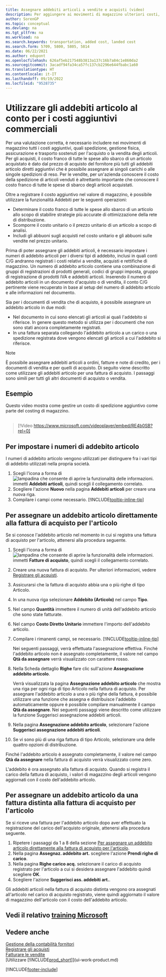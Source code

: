```yaml
---
title: Assegnare addebiti articoli a vendite e acquisti (video)
description: Per aggiungere ai movimenti di magazzino ulteriori costi, quali spedizione e gestione fisica per l'acquisto o la vendita degli articoli, puoi assegnare gli addebiti articoli.
author: SorenGP
ms.topic: conceptual
ms.devlang: na
ms.tgt_pltfrm: na
ms.workload: na
ms.search.keywords: transportation, added cost, landed cost
ms.search.form: 5709, 5800, 5805, 5814
ms.date: 06/22/2021
ms.author: edupont
ms.openlocfilehash: 626af5eb217548b3813a137c16b7a84c1e860da2
ms.sourcegitcommit: 3acadf94fa34ca57fc137cb2296e644fbabc1a60
ms.translationtype: HT
ms.contentlocale: it-IT
ms.lasthandoff: 09/19/2022
ms.locfileid: "9528735"
---
```

# <a name="use-item-charges-to-account-for-additional-trade-costs"></a>Utilizzare gli addebiti articolo al conto per i costi aggiuntivi commerciali
Per una valutazione corretta, è necessario includere nei movimenti di magazzino tutti i costi aggiuntivi, quali spedizione, gestione fisica, assicurazione e trasporto sostenuti per l'acquisto o la vendita degli articoli. Per gli acquisti, il costo franco di tutte le spese allo sbarco di un articolo acquistato è dato dal prezzo di acquisto del fornitore più tutti gli addebiti articolo diretti aggiuntivi che è possibile assegnare ai singoli carichi o alle singole spedizioni di reso. Per le vendite, per un'azienda conoscere il costo della spedizione di articoli venduti è altrettanto importante che conoscere il costo franco di tutte le spese di sbarco degli articoli acquistati.

Oltre a registrare il costo aggiuntivo nel valore di magazzino, è possibile utilizzare la funzionalità Addebiti per le seguenti operazioni:

- Determinare il costo franco di tutte le spese allo sbarco di un articolo allo scopo di stabilire strategie più accurate di ottimizzazione della rete di distribuzione.
- Scomporre il costo unitario o il prezzo unitario di un articolo a scopo di analisi.
- Includi gli abbuoni sugli acquisti nel costo unitario e gli abbuoni sulle vendite nel prezzo unitario.

Prima di poter assegnare gli addebiti articoli, è necessario impostare i numeri di addebito articoli per i diversi tipi di addebito, inclusi in quali conti C/G andranno registrati i costi relativi a vendite, acquisti e rettifiche di magazzino. Un numero di addebito articolo contiene una combinazione di gruppi di registrazioni di prodotti generali, codici di gruppi imposta, gruppo di registrazione di prodotti IVA e addebiti articoli. Inserendo il numero di addebito articoli in un documento d'acquisto o di vendita, il conto C/G pertinente viene recuperato in base al setup del numero di addebito articolo e alle informazioni nel documento.

Sia per i documenti di vendita che di acquisto, è possibile assegnare un addebito articolo in due modi:
- Nel documento in cui sono elencati gli articoli ai quali l'addebito si riferisce. In genere questo metodo si utilizza per i documenti che non sono stati ancora completamente registrati.
- In una fattura separata collegando l'addebito articolo a un carico o una spedizione registrata dove vengono elencati gli articoli a cui l'addebito si riferisce.

> [!NOTE]  
>   È possibile assegnare addebiti articoli a ordini, fatture e note di credito, per i documenti di vendita e per quelli di acquisto. Di seguito viene descritto come utilizzare gli addebiti articolo per una fattura di acquisto. I passaggi sono simili per tutti gli altri documenti di acquisto o vendita.

## <a name="example"></a>Esempio
Questo video mostra come gestire un costo di spedizione aggiuntivo come parte del costing di magazzino.
<br><br>  
> [!Video https://www.microsoft.com/videoplayer/embed/RE4b0SB?rel=0]

## <a name="to-set-up-item-charge-numbers"></a>Per impostare i numeri di addebito articolo
I numeri di addebito articolo vengono utilizzati per distinguere fra i vari tipi di addebito utilizzati nella propria società.

1. Scegli l'icona a forma di ![lampadina che consente di aprire la funzionalità delle informazioni.](media/ui-search/search_small.png "Dimmi cosa vuoi fare") immetti **Addebiti articoli**, quindi scegli il collegamento correlato.
2. Scegliere l'azione **Nuovo** nella pagina **Addebiti articoli** per creare una nuova riga.
3. Compilare i campi come necessario. [!INCLUDE[tooltip-inline-tip](includes/tooltip-inline-tip_md.md)]

## <a name="to-assign-an-item-charge-directly-to-the-purchase-invoice-for-the-item"></a>Per assegnare un addebito articolo direttamente alla fattura di acquisto per l'articolo
Se si conosce l'addebito articolo nel momento in cui si registra una fattura di acquisto per l'articolo, attenersi alla procedura seguente.

1. Scegli l'icona a forma di ![lampadina che consente di aprire la funzionalità delle informazioni.](media/ui-search/search_small.png "Dimmi cosa vuoi fare") immetti **Fatture di acquisto**, quindi scegli il collegamento correlato.
2. Creare una nuova fattura di acquisto. Per ulteriori informazioni, vedere [Registrare gli acquisti](purchasing-how-record-purchases.md).
3. Assicurarsi che la fattura di acquisto abbia una o più righe di tipo Articolo.
4. In una nuova riga selezionare **Addebito (Articolo)** nel campo **Tipo**.
5. Nel campo **Quantità** immettere il numero di unità dell'addebito articolo che sono state fatturate.
6. Nel campo **Costo Diretto Unitario** immettere l'importo dell'addebito articolo.
7. Compilare i rimanenti campi, se necessario. [!INCLUDE[tooltip-inline-tip](includes/tooltip-inline-tip_md.md)]

    Nei seguenti passaggi, verrà effettuata l'assegnazione effettiva. Finché l'addebito articolo non è assegnato completamente, il valore nel campo **Qtà da assegnare** verrà visualizzato con carattere rosso.
8. Nella Scheda dettaglio **Righe** fare clic sull'azione **Assegnazione addebito articolo**.

    Verrà visualizzata la pagina **Assegnazione addebito articolo** che mostra una riga per ogni riga di tipo Articolo nella fattura di acquisto. Per assegnare l'addebito articolo a una o più righe della fattura, è possibile utilizzare una funzione che assegna e distribuisce l'addebito automaticamente oppure è possibile compilare manualmente il campo **Qtà da assegnare**. Nei seguenti passaggi viene descritto come utilizzare la funzione Suggerisci assegnazione addebiti articoli.

9. Nella pagina **Assegnazione addebito articolo**, selezionare l'azione **Suggerisci assegnazione addebiti articoli**.
10. Se vi sono più di una riga fattura di tipo Articolo, selezionare una delle quattro opzioni di distribuzione.  

Finché l'addebito articolo è assegnato completamente, il valore nel campo **Qtà da assegnare** nella fattura di acquisto verrà visualizzato come zero.

L'addebito è ora assegnato alla fattura di acquisto. Quando si registra il carico della fattura di acquisto, i valori di magazzino degli articoli vengono aggiornati con il costo dell'addebito articolo.  

## <a name="to-assign-an-item-charge-from-a-separate-invoice-to-the-purchase-invoice-for-the-item"></a>Per assegnare un addebito articolo da una fattura distinta alla fattura di acquisto per l'articolo
Se si riceve una fattura per l'addebito articolo dopo aver effettuato la registrazione del carico dell'acquisto originale, attenersi alla procedura seguente.
1. Ripetere i passaggi da 1 a 8 della sezione [Per assegnare un addebito articolo direttamente alla fattura di acquisto per l'articolo](payables-how-assign-item-charges.md#to-assign-an-item-charge-directly-to-the-purchase-invoice-for-the-item).
2. Nella pagina **Assegnaz. addebito art.** scegliere l'azione **Prendi righe di carico**.
3. Nella pagina **Righe carico acq.** selezionare il carico di acquisto registrato per l'articolo a cui si desidera assegnare l'addebito quindi scegliere **OK**.
4. Scegliere l'azione **Suggerisci ass. addebiti art.**.

Gli addebiti articoli nella fattura di acquisto distinta vengono ora assegnati all'articolo nel carico di acquisto registrato, viene quindi aggiornato il valore di magazzino dell'articolo con il costo dell'addebito articolo.

## <a name="see-related-microsoft-training"></a>Vedi il relativo [training Microsoft](/training/modules/post-purchase-item-charges-dynamics-365-business-central/)

## <a name="see-also"></a>Vedere anche

[Gestione della contabilità fornitori](payables-manage-payables.md)  
[Registrare gli acquisti](purchasing-how-record-purchases.md)  
[Fatturare le vendite](sales-how-invoice-sales.md)  
[Utilizzare [!INCLUDE[prod_short](includes/prod_short.md)]](ui-work-product.md)  


[!INCLUDE[footer-include](includes/footer-banner.md)]
